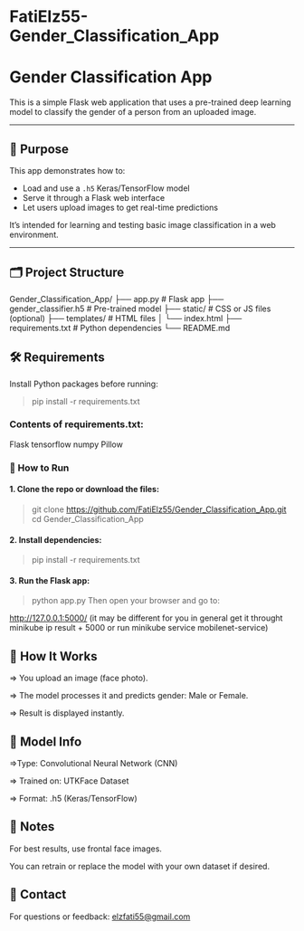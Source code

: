 ﻿# FatiElz55-Gender_Classification_App
# Gender Classification App

This is a simple Flask web application that uses a pre-trained deep learning model to classify the gender of a person from an uploaded image.

---

## 🧠 Purpose

This app demonstrates how to:
- Load and use a `.h5` Keras/TensorFlow model
- Serve it through a Flask web interface
- Let users upload images to get real-time predictions

It’s intended for learning and testing basic image classification in a web environment.

---

## 🗂️ Project Structure

Gender_Classification_App/
├── app.py # Flask app
├── gender_classifier.h5 # Pre-trained model
├── static/ # CSS or JS files (optional)
├── templates/ # HTML files
│ └── index.html
├── requirements.txt # Python dependencies
└── README.md

## 🛠️ Requirements

Install Python packages before running:

> pip install -r requirements.txt
### Contents of requirements.txt:

Flask
tensorflow
numpy
Pillow
### 🚀 How to Run
#### 1. Clone the repo or download the files:
> git clone https://github.com/FatiElz55/Gender_Classification_App.git
> cd Gender_Classification_App
#### 2. Install dependencies:
> pip install -r requirements.txt
#### 3. Run the Flask app:
>python app.py
Then open your browser and go to:

http://127.0.0.1:5000/ (it may be different for you in general get it throught minikube ip result + 5000 or run minikube service mobilenet-service)
## 📸 How It Works
=> You upload an image (face photo).

=> The model processes it and predicts gender: Male or Female.

=> Result is displayed instantly.

## 🤖 Model Info
=>Type: Convolutional Neural Network (CNN)

=> Trained on: UTKFace Dataset

=> Format: .h5 (Keras/TensorFlow)

## 📌 Notes
For best results, use frontal face images.

You can retrain or replace the model with your own dataset if desired.

## 📧 Contact
For questions or feedback: elzfati55@gmail.com
